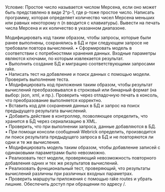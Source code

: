 Условие: Простое число называется числом Мерсена, если оно может быть представлено в виде 2^p-1, где р-тоже простое число. Написать программу, которая определяет количество чисел Мерсена меньших или равных некоторому n (n вводится с клавиатуры). Вывести на печать числа Мерсена и их количество в указанном диапазоне.

Модифицировать код таким образом, чтобы запросы, которые были ранее выполнены, сохранялись в БД и при следующем запросе не требовали повтора вычислений.
• Сформировать модель в соответствии с потребностями хранения данных. Входные параметры являются ключами, по которым извлекается результат.  
• Выполнить создание БД и миграцию соответствующими запросами rake.  
• Написать тест на добавление и поиск данных с помощью модели. Проверить выполнение теста.  
• Модифицировать код приложения таким образом, чтобы результат вычислений преобразовывался в строковый или бинарный формат (на выбор: json, xml, и пр.). Проверить через отладочную печать в консоль, что преобразование выполняется корректно.  
• Вставить код для сохранения данных в БД и запрос на поиск предыдущего результата вычислений.  
• Добавить действие в контроллер, позволяющее определить, что хранится в БД через сериализацию в XML.  
• Проверить, что при выполнении запроса, данные добавляются в БД.  
• При помощи консоли сообщений Webrick определить, производится ли поиск результата предыдущего запроса в БД и не повторяются ли одни и те же вычисления.  
• Модифицировать модель таким образом, чтобы добавление записей с одинаковыми параметрами было невозможно.  
• Реализовать тест модели, проверяющий невозможность повторного добавления одних и тех же результатов вычислений.  
• Реализовать функциональный тест, проверяющий, что результаты вычислений различны при различных входных параметрах.  
• Проверить маршруты приложения с помощью rake routes и убрать лишние. Обеспечить доступ при обращении по адресу /.  
